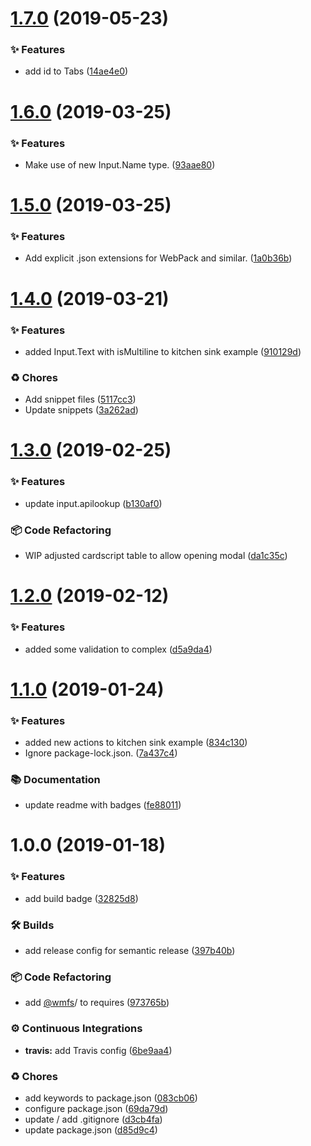 # [1.7.0](https://github.com/wmfs/cardscript-examples/compare/v1.6.0...v1.7.0) (2019-05-23)


### ✨ Features

* add id to Tabs ([14ae4e0](https://github.com/wmfs/cardscript-examples/commit/14ae4e0))

# [1.6.0](https://github.com/wmfs/cardscript-examples/compare/v1.5.0...v1.6.0) (2019-03-25)


### ✨ Features

* Make use of new Input.Name type. ([93aae80](https://github.com/wmfs/cardscript-examples/commit/93aae80))

# [1.5.0](https://github.com/wmfs/cardscript-examples/compare/v1.4.0...v1.5.0) (2019-03-25)


### ✨ Features

* Add explicit .json extensions for WebPack and similar. ([1a0b36b](https://github.com/wmfs/cardscript-examples/commit/1a0b36b))

# [1.4.0](https://github.com/wmfs/cardscript-examples/compare/v1.3.0...v1.4.0) (2019-03-21)


### ✨ Features

* added Input.Text with isMultiline to kitchen sink example ([910129d](https://github.com/wmfs/cardscript-examples/commit/910129d))


### ♻️ Chores

* Add snippet files ([5117cc3](https://github.com/wmfs/cardscript-examples/commit/5117cc3))
* Update snippets ([3a262ad](https://github.com/wmfs/cardscript-examples/commit/3a262ad))

# [1.3.0](https://github.com/wmfs/cardscript-examples/compare/v1.2.0...v1.3.0) (2019-02-25)


### ✨ Features

* update input.apilookup ([b130af0](https://github.com/wmfs/cardscript-examples/commit/b130af0))


### 📦 Code Refactoring

* WIP adjusted cardscript table to allow opening modal ([da1c35c](https://github.com/wmfs/cardscript-examples/commit/da1c35c))

# [1.2.0](https://github.com/wmfs/cardscript-examples/compare/v1.1.0...v1.2.0) (2019-02-12)


### ✨ Features

* added some validation to complex ([d5a9da4](https://github.com/wmfs/cardscript-examples/commit/d5a9da4))

# [1.1.0](https://github.com/wmfs/cardscript-examples/compare/v1.0.0...v1.1.0) (2019-01-24)


### ✨ Features

* added new actions to kitchen sink example ([834c130](https://github.com/wmfs/cardscript-examples/commit/834c130))
* Ignore package-lock.json. ([7a437c4](https://github.com/wmfs/cardscript-examples/commit/7a437c4))


### 📚 Documentation

* update readme with badges ([fe88011](https://github.com/wmfs/cardscript-examples/commit/fe88011))

# 1.0.0 (2019-01-18)


### ✨ Features

* add build badge ([32825d8](https://github.com/wmfs/cardscript-examples/commit/32825d8))


### 🛠 Builds

* add release config for semantic release ([397b40b](https://github.com/wmfs/cardscript-examples/commit/397b40b))


### 📦 Code Refactoring

* add [@wmfs](https://github.com/wmfs)/ to requires ([973765b](https://github.com/wmfs/cardscript-examples/commit/973765b))


### ⚙️ Continuous Integrations

* **travis:** add Travis config ([6be9aa4](https://github.com/wmfs/cardscript-examples/commit/6be9aa4))


### ♻️ Chores

* add keywords to package.json ([083cb06](https://github.com/wmfs/cardscript-examples/commit/083cb06))
* configure package.json ([69da79d](https://github.com/wmfs/cardscript-examples/commit/69da79d))
* update / add .gitignore ([d3cb4fa](https://github.com/wmfs/cardscript-examples/commit/d3cb4fa))
* update package.json ([d85d9c4](https://github.com/wmfs/cardscript-examples/commit/d85d9c4))
